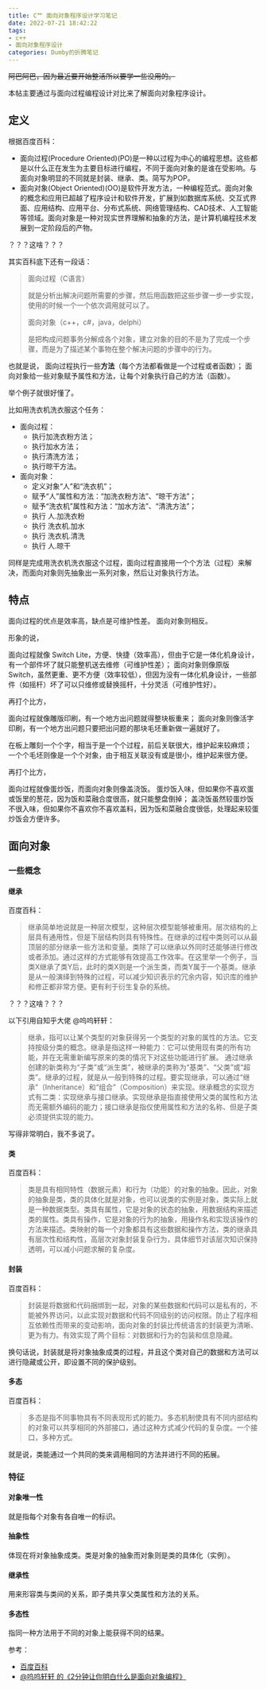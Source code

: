 ```yaml
---
title: C艹 面向对象程序设计学习笔记
date: 2022-07-21 18:42:22
tags:
- c++
- 面向对象程序设计
categories: Dumby的折腾笔记
---
```


~~阿巴阿巴，因为最近要开始整活所以要学一些没用的。~~

<!--more-->

本帖主要通过与面向过程编程设计对比来了解面向对象程序设计。

## 定义

根据百度百科：

- 面向过程(Procedure Oriented)(PO)是一种以过程为中心的编程思想。这些都是以什么正在发生为主要目标进行编程，不同于面向对象的是谁在受影响。与面向对象明显的不同就是封装、继承、类。简写为POP。
- 面向对象(Object Oriented)(OO)是软件开发方法，一种编程范式。面向对象的概念和应用已超越了程序设计和软件开发，扩展到如数据库系统、交互式界面、应用结构、应用平台、分布式系统、网络管理结构、CAD技术、人工智能等领域。面向对象是一种对现实世界理解和抽象的方法，是计算机编程技术发展到一定阶段后的产物。

？？？这啥？？？

其实百科底下还有一段话：

> 面向过程（C语言）
> 
> 就是分析出解决问题所需要的步骤，然后用函数把这些步骤一步一步实现，使用的时候一个一个依次调用就可以了。
> 
> 面向对象（c++，c#，java，delphi）
> 
> 是把构成问题事务分解成各个对象，建立对象的目的不是为了完成一个步骤，而是为了描述某个事物在整个解决问题的步骤中的行为。

也就是说，
面向过程执行一些**方法**（每个方法都看做是一个过程或者函数）；
面向对象给一些对象赋予属性和方法，让每个对象执行自己的方法（函数）。

举个例子就很好懂了。

比如用洗衣机洗衣服这个任务：

- 面向过程：
  - 执行加洗衣粉方法；
  - 执行加水方法；
  - 执行清洗方法；
  - 执行晾干方法。
- 面向对象：
  - 定义对象“人”和“洗衣机”；
  - 赋予“人”属性和方法：“加洗衣粉方法”、“晾干方法”；
  - 赋予“洗衣机”属性和方法：“加水方法”、“清洗方法”；
  - 执行 人.加洗衣粉
  - 执行 洗衣机.加水
  - 执行 洗衣机.清洗
  - 执行 人.晾干

同样是完成用洗衣机洗衣服这个过程，面向过程直接用一个个方法（过程）来解决，而面向对象则先抽象出一系列对象，然后让对象执行方法。

## 特点

面向过程的优点是效率高，缺点是可维护性差。
面向对象则相反。

形象的说，

面向过程就像 Switch Lite，方便、快捷（效率高），但由于它是一体化机身设计，有一个部件坏了就只能整机送去维修（可维护性差）；
面向对象则像原版 Switch，虽然更重、更不方便（效率较低），但因为没有一体化机身设计，一些部件（如摇杆）坏了可以只维修或替换摇杆，十分灵活（可维护性好）。

再打个比方，

面向过程就像雕版印刷，有一个地方出问题就得整块板重来；
面向对象则像活字印刷，有一个地方出问题只要把出问题的那块毛坯重新做一遍就好了。

在板上雕刻一个个字，相当于是一个个过程，前后关联很大，维护起来较麻烦；
一个个毛坯则像是一个个对象，由于相互关联没有或是很小，维护起来很方便。

再打个比方，

面向过程就像蛋炒饭，而面向对象则像盖浇饭。
蛋炒饭入味，但如果你不喜欢蛋或饭里的葱花，因为饭和菜融合度很高，就只能整盘倒掉；
盖浇饭虽然较蛋炒饭不很入味，但如果你不喜欢你不喜欢盖料，因为饭和菜融合度很低，处理起来较蛋炒饭会方便许多。

## 面向对象

### 一些概念

#### 继承

百度百科：

> 继承简单地说就是一种层次模型，这种层次模型能够被重用。层次结构的上层具有通用性，但是下层结构则具有特殊性。在继承的过程中类则可以从最顶层的部分继承一些方法和变量。类除了可以继承以外同时还能够进行修改或者添加。通过这样的方式能够有效提高工作效率。在这里举一个例子，当类X继承了类Y后，此时的类X则是一个派生类，而类Y属于一个基类。继承是从一般演绎到特殊的过程，可以减少知识表示的冗余内容，知识库的维护和修正都非常方便。更有利于衍生复杂的系统。

？？？这啥？？？

以下引用自知乎大佬 @呜呜轩轩：
> 继承，指可以让某个类型的对象获得另一个类型的对象的属性的方法。它支持按级分类的概念。继承是指这样一种能力：它可以使用现有类的所有功能，并在无需重新编写原来的类的情况下对这些功能进行扩展。 通过继承创建的新类称为“子类”或“派生类”，被继承的类称为“基类”、“父类”或“超类”。继承的过程，就是从一般到特殊的过程。要实现继承，可以通过“继承”（Inheritance）和“组合”（Composition）来实现。继承概念的实现方式有二类：实现继承与接口继承。实现继承是指直接使用父类的属性和方法而无需额外编码的能力；接口继承是指仅使用属性和方法的名称、但是子类必须提供实现的能力。

写得非常明白，我不多说了。

#### 类

百度百科：

> 类是具有相同特性（数据元素）和行为（功能）的对象的抽象。因此，对象的抽象是类，类的具体化就是对象，也可以说类的实例是对象，类实际上就是一种数据类型。类具有属性，它是对象的状态的抽象，用数据结构来描述类的属性。类具有操作，它是对象的行为的抽象，用操作名和实现该操作的方法来描述。类映射的每一个对象都具有这些数据和操作方法，类的继承具有层次性和结构性，高层次对象封装复杂行为，具体细节对该层次知识保持透明，可以减小问题求解的复杂度。

#### 封装

百度百科：

> 封装是将数据和代码捆绑到一起，对象的某些数据和代码可以是私有的，不能被外界访问，以此实现对数据和代码不同级别的访问权限。防止了程序相互依赖性而带来的变动影响，面向对象的封装比传统语言的封装更为清晰、更为有力。有效实现了两个目标：对数据和行为的包装和信息隐藏。

换句话说，封装就是将对象抽象成类的过程，并且这个类对自己的数据和方法可以进行隐藏或公开，即设置不同的保护级别。

#### 多态

百度百科：

> 多态是指不同事物具有不同表现形式的能力。多态机制使具有不同内部结构的对象可以共享相同的外部接口，通过这种方式减少代码的复杂度。一个接口，多种方式。

就是说，类能通过一个共同的类来调用相同的方法并进行不同的拓展。

### 特征

#### 对象唯一性

就是指每个对象有各自唯一的标识。

#### 抽象性

体现在将对象抽象成类。类是对象的抽象而对象则是类的具体化（实例）。

#### 继承性

用来形容类与类间的关系，即子类共享父类属性和方法的关系。

#### 多态性

指同一种方法用于不同的对象上能获得不同的结果。


参考：
- [百度百科](https://baike.baidu.com/item/%E9%9D%A2%E5%90%91%E5%AF%B9%E8%B1%A1/2262089#4)
- [@呜呜轩轩 的《2分钟让你明白什么是面向对象编程》](https://zhuanlan.zhihu.com/p/75265007)